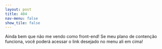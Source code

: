 ```yaml
---
layout: post
title: 404
nav-menu: false
show_tile: false
---
```


Ainda bem que não me vendo como front-end!
Se meu plano de contenção funciona, você poderá acessar o link desejado no menu ali em cima!